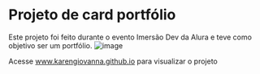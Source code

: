 # Projeto de card portfólio

Este projeto foi feito durante o evento Imersão Dev da Alura e teve como objetivo ser um portfólio.
![image](https://user-images.githubusercontent.com/49700354/116583565-7bebe880-a8e4-11eb-8ad8-de343f8fa345.png)

Acesse www.karengiovanna.github.io para visualizar o projeto
